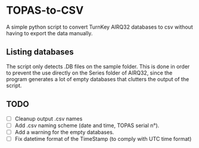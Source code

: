 # TOPAS-to-CSV
A simple python script to convert TurnKey AIRQ32 databases to csv without having to export the data manually.

## Listing databases
The script only detects .DB files on the sample folder. This is done in order to prevent the use directly on the Series folder of AIRQ32, since the program generates a lot of empty databases that clutters the output of the script.

## TODO
- [ ] Cleanup output .csv names
- [ ] Add .csv naming scheme (date and time, TOPAS serial n°).
- [ ] Add a warning for the empty databases.
- [ ] Fix datetime format of the TimeStamp (to comply with UTC time format)
